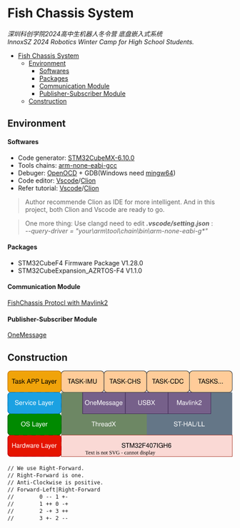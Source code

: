 <!--
 * @Description: 
 * @Author: qianwan
 * @Date: 2023-12-19 17:41:51
 * @LastEditTime: 2023-12-26 01:45:43
 * @LastEditors: qianwan
-->
# Fish Chassis System
*深圳科创学院2024高中生机器人冬令营 底盘嵌入式系统*   
*InnoxSZ 2024 Robotics Winter Camp for High School Students.* 

- [Fish Chassis System](#fish-chassis-system)
  - [Environment](#environment)
      - [Softwares](#softwares)
      - [Packages](#packages)
      - [Communication Module](#communication-module)
      - [Publisher-Subscriber Module](#publisher-subscriber-module)
  - [Construction](#construction)


## Environment
#### Softwares
- Code generator: [STM32CubeMX-6.10.0](https://www.st.com/zh/development-tools/stm32cubemx.html)
- Tools chains: [arm-none-eabi-gcc](https://developer.arm.com/downloads/-/arm-gnu-toolchain-downloads)
- Debuger: [OpenOCD](https://github.com/xpack-dev-tools/openocd-xpack/releases) + GDB(Windows need [mingw64](https://github.com/skeeto/w64devkit/releases))
- Code editor: [Vscode](https://code.visualstudio.com/)/[Clion](https://www.jetbrains.com/zh-cn/clion/)
- Refer tutorial:  [Vscode](https://gitee.com/hnuyuelurm/basic_framework/blob/master/.Doc/VSCode+Ozone%E4%BD%BF%E7%94%A8%E6%96%B9%E6%B3%95.md)/[Clion](https://zhuanlan.zhihu.com/p/145801160)

> Author recommende Clion as IDE for more intelligent. And in this project, both Clion and Vscode are ready to go.   
 
> One more thing: Use clangd need to edit ___.vscode/setting.json___ :    
>   _--query-driver = "your\\arm\\tool\\chain\\bin\\arm-none-eabi-g*"_

#### Packages
- STM32CubeF4 Firmware Package V1.28.0
- STM32CubeExpansion_AZRTOS-F4 V1.1.0

#### Communication Module
[FishChassis Protocl with Mavlink2](./Mavlink/README.md)

#### Publisher-Subscriber Module
[OneMessage](Module/OneMessage/README.md)

## Construction
![Layer](Doc/system_layer.svg)

```
// We use Right-Forward.
// Right-Forward is one.
// Anti-Clockwise is positive.
// Forward-Left|Right-Forward
//        0 -- 1 +-
//        1 ++ 0 -+
//        2 -+ 3 ++
//        3 +- 2 --
```